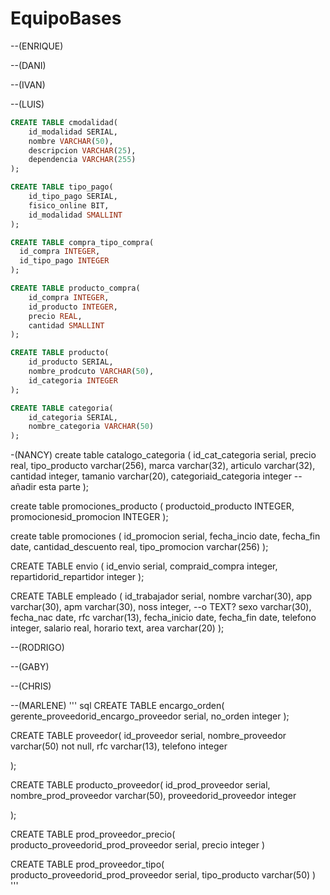 # EquipoBases

--(ENRIQUE)

--(DANI)

--(IVAN)

--(LUIS)

```sql
CREATE TABLE cmodalidad(
    id_modalidad SERIAL,
    nombre VARCHAR(50),
    descripcion VARCHAR(25),
    dependencia VARCHAR(255)
);

CREATE TABLE tipo_pago(
    id_tipo_pago SERIAL,
    fisico_online BIT,
    id_modalidad SMALLINT
);

CREATE TABLE compra_tipo_compra(
  id_compra INTEGER,
  id_tipo_pago INTEGER
);

CREATE TABLE producto_compra(
    id_compra INTEGER,
    id_producto INTEGER,
    precio REAL,
    cantidad SMALLINT
);

CREATE TABLE producto(
    id_producto SERIAL,
    nombre_prodcuto VARCHAR(50),
    id_categoria INTEGER
);

CREATE TABLE categoria(
    id_categoria SERIAL,
    nombre_categoria VARCHAR(50)
);
```

-(NANCY)
create table catalogo_categoria (
    id_cat_categoria  serial,
	precio real,
	tipo_producto varchar(256),
	marca varchar(32),
	articulo varchar(32),
	cantidad integer,
	tamanio varchar(20),
	categoriaid_categoria integer --añadir esta parte
);

create table promociones_producto (
    productoid_producto INTEGER,
    promocionesid_promocion INTEGER
);

create table promociones (
    id_promocion serial,
    fecha_incio date,
    fecha_fin date,
    cantidad_descuento real,
    tipo_promocion varchar(256)
);

CREATE TABLE envio (
    id_envio serial,
    compraid_compra integer,
    repartidorid_repartidor integer
);

CREATE TABLE empleado (
    id_trabajador serial,
    nombre varchar(30),
    app varchar(30),
    apm varchar(30),
    noss integer,  --o TEXT?
    sexo varchar(30),
    fecha_nac date,
    rfc varchar(13),
    fecha_inicio date,
    fecha_fin date,
    telefono integer,
    salario real,
    horario text,
    area varchar(20)
);

--(RODRIGO)

--(GABY)

--(CHRIS)

--(MARLENE)
''' sql
CREATE TABLE encargo_orden(
    gerente_proveedorid_encargo_proveedor serial,
    no_orden integer
);


CREATE TABLE proveedor(
    id_proveedor serial,
    nombre_proveedor varchar(50) not null,
    rfc varchar(13),
    telefono integer

);

CREATE TABLE producto_proveedor(
    id_prod_proveedor serial,
    nombre_prod_proveedor varchar(50),
    proveedorid_proveedor integer

);


CREATE TABLE prod_proveedor_precio(
    producto_proveedorid_prod_proveedor serial,
    precio integer
)

CREATE TABLE prod_proveedor_tipo(
    producto_proveedorid_prod_proveedor serial,
    tipo_producto varchar(50)
)
'''
